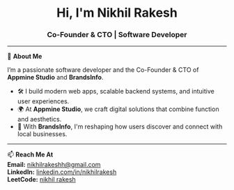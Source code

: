 <h1 align="center">Hi, I'm Nikhil Rakesh</h1>
<h3 align="center">Co-Founder & CTO | Software Developer</h3>

---

🚀 **About Me**

I’m a passionate software developer and the Co-Founder & CTO of **Appmine Studio** and **BrandsInfo**.

- 🛠 I build modern web apps, scalable backend systems, and intuitive user experiences.
- 🌍 At **Appmine Studio**, we craft digital solutions that combine function and aesthetics.
- 📍 With **BrandsInfo**, I'm reshaping how users discover and connect with local businesses.

---

📫 **Reach Me At**  
**Email:** nikhilrakeshh@gmail.com  
**LinkedIn:** [linkedin.com/in/nikhilrakesh](https://linkedin.com/in/nikhilrakesh)  
**LeetCode:** [nikhil rakesh](https://leetcode.com/nikhil%20rakesh)
